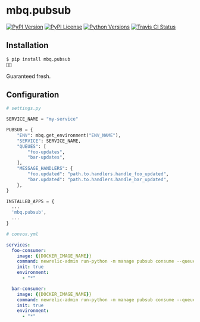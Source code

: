 # mbq.pubsub

[![PyPI Version](https://img.shields.io/pypi/v/mbq.pubsub.svg)](repo)
[![PyPI License](https://img.shields.io/pypi/l/mbq.pubsub.svg)](repo)
[![Python Versions](https://img.shields.io/pypi/pyversions/mbq.pubsub.svg)](repo)
[![Travis CI Status](https://img.shields.io/travis/managedbyq/mbq.pubsub/master.svg)](repo)

[repo]: https://pypi.python.org/pypi/mbq.pubsub


## Installation

```bash
$ pip install mbq.pubsub
🚀✨
```

Guaranteed fresh.

## Configuration

```python
# settings.py

SERVICE_NAME = "my-service"

PUBSUB = {
    "ENV": mbq.get_environment("ENV_NAME"),
    "SERVICE": SERVICE_NAME,
    "QUEUES": [
        "foo-updates",
        "bar-updates",
    ],
    "MESSAGE_HANDLERS": {
        "foo.updated": "path.to.handlers.handle_foo_updated",
        "bar.updated": "path.to.handlers.handle_bar_updated",
    },
}

INSTALLED_APPS = {
  ...
  'mbq.pubsub',
  ...
}
```

```yaml
# convox.yml

services:
  foo-consumer:
    image: {{DOCKER_IMAGE_NAME}}
    command: newrelic-admin run-python -m manage pubsub consume --queue foo-updates
    init: true
    environment:
      - "*"

  bar-consumer:
    image: {{DOCKER_IMAGE_NAME}}
    command: newrelic-admin run-python -m manage pubsub consume --queue bar-updates
    init: true
    environment:
      - "*"
```
